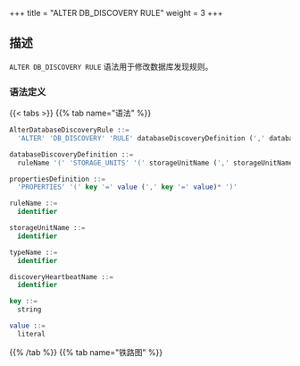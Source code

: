 +++
title = "ALTER DB_DISCOVERY RULE"
weight = 3
+++

## 描述

`ALTER DB_DISCOVERY RULE` 语法用于修改数据库发现规则。

### 语法定义

{{< tabs >}}
{{% tab name="语法" %}}
```sql
AlterDatabaseDiscoveryRule ::=
  'ALTER' 'DB_DISCOVERY' 'RULE' databaseDiscoveryDefinition (',' databaseDiscoveryDefinition)*

databaseDiscoveryDefinition ::=
  ruleName '(' 'STORAGE_UNITS' '(' storageUnitName (',' storageUnitName)* ')' ',' 'TYPE' '(' 'NAME' '=' typeName (',' propertiesDefinition)? ')' ',' 'HEARTBEAT' '(' propertiesDefinition ')' ')' 

propertiesDefinition ::=
  'PROPERTIES' '(' key '=' value (',' key '=' value)* ')'

ruleName ::=
  identifier

storageUnitName ::=
  identifier

typeName ::=
  identifier

discoveryHeartbeatName ::=
  identifier

key ::=
  string

value ::=
  literal
```
{{% /tab %}}
{{% tab name="铁路图" %}}
<iframe frameborder="0" name="diagram" id="diagram" width="100%" height="100%"></iframe>
{{% /tab %}}
{{< /tabs >}}

### 补充说明

- `discoveryType` 指定数据库发现服务类型，`ShardingSphere` 内置支持 `MySQL.MGR`；

### 示例

- 修改数据库发现规则

```sql
ALTER DB_DISCOVERY RULE db_discovery_group_0 (
    STORAGE_UNITS(ds_0, ds_1, ds_2),
    TYPE(NAME='MySQL.MGR',PROPERTIES('group-name'='92504d5b-6dec')),
    HEARTBEAT(PROPERTIES('keep-alive-cron'='0/5 * * * * ?'))
);
```

### 保留字

`ALTER`、`DB_DISCOVERY`、`RULE`、`STORAGE_UNITS`、`TYPE`、`NAME`、`PROPERTIES`、`HEARTBEAT`

### 相关链接

- [保留字](/cn/user-manual/shardingsphere-proxy/distsql/syntax/reserved-word/)